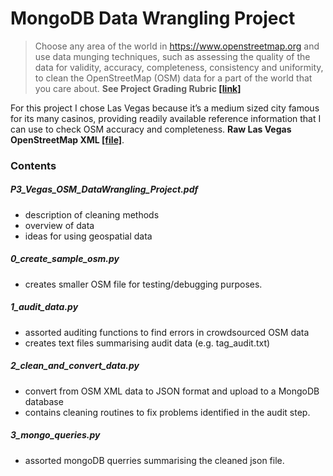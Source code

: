 # MongoDB Data Wrangling Project

>Choose any area of the world in https://www.openstreetmap.org and use data munging techniques, such as assessing the quality of the data for validity, accuracy, completeness, consistency and uniformity, to clean the OpenStreetMap (OSM) data for a part of the world that you care about. **See Project Grading Rubric [[link]](goo.gl/ITAEdv)**

For this project I chose Las Vegas because it’s a medium sized city famous for its many casinos, providing readily available reference information that I can use to check OSM accuracy and completeness. **Raw Las Vegas OpenStreetMap XML [[file]](https://s3.amazonaws.com/metro-extracts.mapzen.com/las-vegas_nevada.osm.bz2)**.

### Contents

##### P3_Vegas_OSM_DataWrangling_Project.pdf
* description of cleaning methods
* overview of data
* ideas for using geospatial data

##### 0_create_sample_osm.py

* creates smaller OSM file for testing/debugging purposes.

##### 1_audit_data.py
* assorted auditing functions to find errors in crowdsourced OSM data
* creates text files summarising audit data (e.g. tag_audit.txt)

##### 2_clean_and_convert_data.py 
* convert from OSM XML data to JSON format and upload to a MongoDB database
* contains cleaning routines to fix problems identified in the audit step. 

##### 3_mongo_queries.py
* assorted mongoDB querries summarising the cleaned json file.



